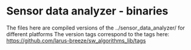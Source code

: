 # Sensor data analyzer - binaries
The files here are compiled versions of the ../sensor_data_analyzer/ for different platforms
The version tags correspond to the tags here: https://github.com/larus-breeze/sw_algorithms_lib/tags
